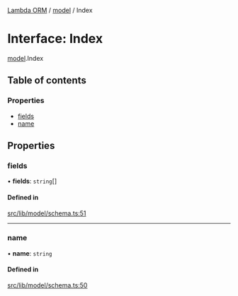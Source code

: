 [Lambda ORM](../README.md) / [model](../modules/model.md) / Index

# Interface: Index

[model](../modules/model.md).Index

## Table of contents

### Properties

- [fields](model.Index.md#fields)
- [name](model.Index.md#name)

## Properties

### fields

• **fields**: `string`[]

#### Defined in

[src/lib/model/schema.ts:51](https://github.com/FlavioLionelRita/lambdaorm/blob/baac5cd/src/lib/model/schema.ts#L51)

___

### name

• **name**: `string`

#### Defined in

[src/lib/model/schema.ts:50](https://github.com/FlavioLionelRita/lambdaorm/blob/baac5cd/src/lib/model/schema.ts#L50)
